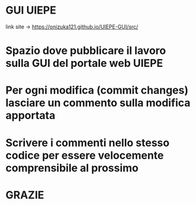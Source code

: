   #                                  GUI UIEPE                       #

link site -> https://onizuka121.github.io/UIEPE-GUI/src/

# Spazio dove pubblicare il lavoro sulla GUI del portale web UIEPE
# Per ogni modifica (commit changes) lasciare un commento sulla modifica apportata
# Scrivere i commenti nello stesso codice per essere velocemente comprensibile al prossimo

# GRAZIE #
